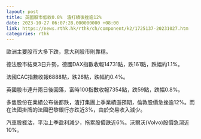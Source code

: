 ```yaml
---
layout: post
title: 英國股市低收0.8%　渣打績後挫逾12%
date: 2023-10-27 06:07:28.000000000 +08:00
link: https://news.rthk.hk/rthk/ch/component/k2/1725137-20231027.htm
categories: rthk
---
```


歐洲主要股市大多下跌，意大利股市則靠穩。

德法股市結束3日升勢，德國DAX指數收報14731點，跌161點，跌幅約1.1%。

法國CAC指數收報6888點，跌26點，跌幅約0.4%。

英國股市連升兩日後回落，富時100指數收報7354點，跌59點，跌幅0.8%。

多隻股份在業績公布後都跌，渣打集團上季業績遜預期，倫敦股價急挫逾12%。而在法國掛牌的法國巴黎銀行亦跌近3%，由於交易收入減少。

汽車股捱沽，平治上季盈利減少，拖累股價跌近6%。沃爾沃(Volvo)股價急瀉近10%。
